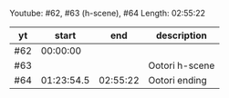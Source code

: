 Youtube: #62, #63 (h-scene), #64
Length: 02:55:22

| yt   | start      | end      | description
| ---- | ---        | ---      | --------------
| \#62 | 00:00:00   |          | 
| \#63 |            |          | Ootori h-scene 
| \#64 | 01:23:54.5 | 02:55:22 | Ootori ending
   <!--  02:55:22 -->
   <!-- -01:31:28 -->
   <!-- =01:23:54 -->

